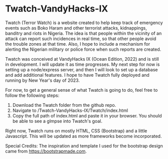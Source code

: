 # Twatch-VandyHacks-IX

Twatch (Terror Watch) is a website created to help keep track of emergency events such as Boko Haram and other terrorist attacks, kidnappings, banditry and riots in Nigeria. The idea is that people within the vicinity of an attack can report such incidences in real time, so that other people avoid the trouble zones at that time. Also, I hope to include a mechanism for alerting the Nigerian military or police force when such reports are created.

Twatch was conceived at VandyHacks IX (Ocean Edition, 2022) and is still in development. I will update it as time progresses. My next step for now is setting up a node/express server, and then I will look to set up a database and add additional features. I hope to have Twatch fully deployed and running by New Year's day of 2023.

For now, to get a general sense of what Twatch is going to do, feel free to follow the following steps:

1. Download the Twatch folder from the github repo.
2. Navigate to /Twatch-VandyHacks-IX/Twatch/index.html
3. Copy the full path of index.html and paste it in your browser. You should be able to see a glmpse into Twatch's goal.


Right now, Twatch runs on mostly HTML, CSS (Bootstrap) and a little Javascript. This will be updated as more frameworks become incorporated.





Special Credits: The inspiration and template I used for the bootstrap design came from https://bootstrapmade.com.
